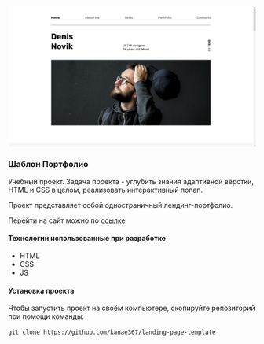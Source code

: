![Превью сайта](./images/preview.png)
### Шаблон Портфолио

Учебный проект. Задача проекта - углубить знания адаптивной вёрстки, HTML и CSS в целом, реализовать интерактивный попап. 

Проект представляет собой одностраничный лендинг-портфолио.

Перейти на сайт можно по [ссылке](https://pikulinweb.ru/)

#### Технологии использованные при разработке

- HTML
- CSS
- JS

#### Установка проекта

Чтобы запустить проект на своём компьютере, скопируйте репозиторий при помощи команды:

`git clone https://github.com/kanae367/landing-page-template`
